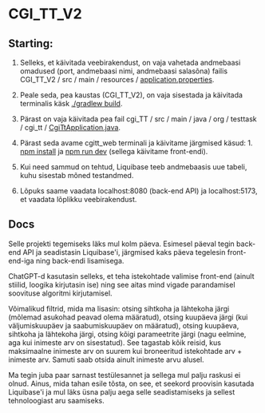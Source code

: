 # CGI_TT_V2

## Starting:

1. Selleks, et käivitada veebirakendust, on vaja vahetada andmebaasi omadused (port, andmebaasi nimi, andmebaasi salasõna) failis CGI_TT_V2 / src / main / resources / <ins>application.properties</ins>. 

2. Peale seda, pea kaustas (CGI_TT_V2), on vaja sisestada ja käivitada terminalis käsk <ins>./gradlew build</ins>. 

3. Pärast on vaja käivitada pea fail cgi_TT / src / main / java / org / testtask / cgi_tt / <ins>CgiTtApplication.java</ins>. 

4. Pärast seda avame cgitt_web terminali ja käivitame järgmised käsud: 1. <ins>npm install</ins> ja <ins>npm run dev</ins> (sellega käivitame front-endi).

5. Kui need sammud on tehtud, Liquibase teeb andmebaasis uue tabeli, kuhu sisestab mõned testandmed. 

6. Lõpuks saame vaadata localhost:8080 (back-end API) ja localhost:5173, et vaadata lõplikku veebirakendust.

## Docs
Selle projekti tegemiseks läks mul kolm päeva. Esimesel päeval tegin back-end API ja seadistasin Liquibase'i, järgmised kaks päeva tegelesin front-end-iga ning back-endi lisamisega.

ChatGPT-d kasutasin selleks, et teha istekohtade valimise front-end (ainult stiilid, loogika kirjutasin ise) ning see aitas mind vigade parandamisel soovituse algoritmi kirjutamisel.

Võimalikud filtrid, mida ma lisasin: otsing sihtkoha ja lähtekoha järgi (mõlemad asukohad peavad olema määratud), otsing kuupäeva järgi (kui väljumiskuupäev ja saabumiskuupäev on määratud), otsing kuupäeva, sihtkoha ja lähtekoha järgi, otsing kõigi parameetrite järgi (nagu eelmine, aga kui inimeste arv on sisestatud). See tagastab kõik reisid, kus maksimaalne inimeste arv on suurem kui broneeritud istekohtade arv + inimeste arv. Samuti saab otsida ainult inimeste arvu alusel.

Ma tegin juba paar sarnast testülesannet ja sellega mul palju raskusi ei olnud. Ainus, mida tahan esile tõsta, on see, et seekord proovisin kasutada Liquibase'i ja mul läks üsna palju aega selle seadistamiseks ja sellest tehnoloogiast aru saamiseks.
